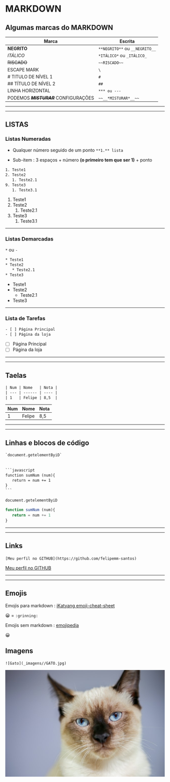 # MARKDOWN

## Algumas marcas do MARKDOWN

| Marca                                    | Escrita                        |
| ---------------------------------------- | ------------------------------ |
| **NEGRITO**                              | `**NEGRITO**` ou `__NEGRITO__` |
| _ITÁLICO_                                | `*ITÁLICO*` ou `_ITÁLICO_`     |
| ~~RISCADO~~                              | `~~RISCADO~~`                  |
| ESCAPE MARK                              | `\`                            |
| # TITULO DE NÍVEL 1                      | `#`                            |
| ## TÍTULO DE NÍVEL 2                     | `##`                           |
| LINHA HORIZONTAL                         | `*** ou ---`                   |
| PODEMOS ~~**_MISTURAR_**~~ CONFIGURAÇÕES | `~~__*MISTURAR*__~~`           |

---

---

## LISTAS

### Listas Numeradas

- Qualquer número seguido de um ponto `**1.** lista`

- Sub-item : 3 espaços + número **(o primeiro tem que ser 1)** + ponto

```
1. Teste1
2. Teste2
   1. Teste2.1
9. Teste3
   1. Teste3.1
```

1. Teste1
2. Teste2
   1. Teste2.1
3. Teste3
   1. Teste3.1

---

### Listas Demarcadas

`*` ou `-`

```
* Teste1
* Teste2
   * Teste2.1
* Teste3
```

- Teste1
- Teste2
  - Teste2.1
- Teste3

---

### Lista de Tarefas

```
- [ ] Página Principal
- [ ] Página da loja
```

- [ ] Página Principal
- [ ] Página da loja

---

---

## Taelas

```
| Num | Nome   | Nota |
| --- | ------ | ---- |
| 1   | Felipe | 8,5  |
```

| Num | Nome   | Nota |
| --- | ------ | ---- |
| 1   | Felipe | 8,5  |

---

---

## Linhas e blocos de código

````
`document.getelementByiD`


```javascript
function sumNum (num){
   return = num += 1
}
```
````

`document.getelementByiD`

```javascript
function sumNum (num){
   return = num += 1
}
```
---

---

## Links

`[Meu perfil no GITHUB](https://github.com/felipemm-santos)`

[Meu perfil no GITHUB](https://github.com/felipemm-santos)

---

---

## Emojis

Emojis para markdown :
[iKatyang emoji-cheat-sheet](https://github.com/ikatyang/emoji-cheat-sheet.git)

:grinning: = `:grinning:`

Emojis sem markdown : [emojipedia](https://emojipedia.org/)

😀

## Imagens

`![Gato](_imagens//GATO.jpg)`

![Gato](_imagens//GATO.jpg)